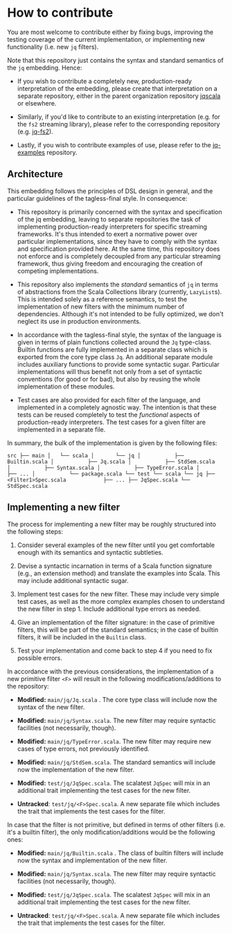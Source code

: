 # How to contribute

You are most welcome to contribute either by fixing bugs, improving the testing coverage of the current implementation, or implementing new functionality (i.e. new `jq` filters). 

Note that this repository just contains the syntax and standard semantics of the `jq` embedding. Hence: 

* If you wish to contribute a completely new, production-ready interpretation of the embedding, please create that interpretation on a separate repository, either in the parent organization repository [jqscala](https://github.com/jqscala) or elsewhere. 

* Similarly, if you'd like to contribute to an existing interpretation (e.g. for the `fs2` streaming library), please refer to the corresponding repository (e.g. [jq-fs2](https://github.com/jqscala/jq-fs2)). 

* Lastly, if you wish to contribute examples of use, please refer to the [jq-examples](https://github.com/jqscala/jq-examples) repository. 

## Architecture

This embedding follows the principles of DSL design in general, and the particular guidelines of the tagless-final style. In consequence: 

* This repository is primarily concerned with the syntax and specification of the jq embedding, leaving to separate repositories the task of implementing production-ready interpreters for specific streaming frameworks. It's thus intended to exert a normative power over particular implementations, since they have to comply with the syntax and specification provided here. At the same time, this repository does not enforce and is completely decoupled from any particular streaming framework, thus giving freedom and encouraging the creation of competing implementations. 

* This repository also implements the _standard_ semantics of `jq` in terms of abstractions from the Scala Collections library (currently, `LazyList`s). This is intended solely as a reference semantics, to test the implementation of new filters with the minimum number of dependencies. Although it's not intended to be fully optimized, we don't neglect its use in production environments.

* In accordance with the tagless-final style, the syntax of the language is given in terms of plain functions collected around the `Jq` type-class. Builtin functions are fully implemented in a separate class which is exported from the core type class `Jq`. An additional separate module includes auxiliary functions to provide some syntactic sugar. Particular implementations will thus benefit not only from a set of syntactic conventions (for good or for bad), but also by reusing the whole implementation of these modules. 

* Test cases are also provided for each filter of the language, and implemented in a completely agnostic way. The intention is that these tests can be reused completely to test the _functional_ aspects of production-ready interpreters. The test cases for a given filter are implemented in a separate file.

In summary, the bulk of the implementation is given by the following files: 

`src
├── main
│   └── scala
│       └── jq
│           ├── Builtin.scala
│           ├── Jq.scala
│           ├── StdSem.scala
│           ├── Syntax.scala
│           ├── TypeError.scala
│           ├── ...
│           └── package.scala
└── test
    └── scala
        └── jq
            ├── <Filter1>Spec.scala
            ├── ...
            ├── JqSpec.scala
            └── StdSpec.scala`

## Implementing a new filter

The process for implementing a new filter may be roughly structured into the following steps:

1. Consider several examples of the new filter until you get comfortable enough with its semantics and syntactic subtleties.

2. Devise a syntactic incarnation in terms of a Scala function signature (e.g., an extension method) and translate the examples into Scala. This may include additional syntactic sugar.

3. Implement test cases for the new filter. These may include very simple test cases, as well as the more complex examples chosen to understand the new filter in step 1. Include additional type errors as needed.

4. Give an implementation of the filter signature: in the case of primitive filters, this will be part of the standard semantics; in the case of builtin filters, it will be included in the `Builtin` class.

5. Test your implementation and come back to step 4 if you need to fix possible errors.

In accordance with the previous considerations, the implementation of a new primitive filter `<F>` will result in the following modifications/additions to the repository:

* __Modified:__ `main/jq/Jq.scala` . The core type class will include now the syntax of the new filter. 

* __Modified:__ `main/jq/Syntax.scala`. The new filter may require syntactic facilities (not necessarily, though).

* **Modified:** `main/jq/TypeError.scala`. The new filter may require new cases of type errors, not previously identified.

* __Modified:__ `main/jq/StdSem.scala`. The standard semantics will include now the implementation of the new filter.

* **Modified:** `test/jq/JqSpec.scala`. The scalatest `JqSpec` will mix in an additional trait implementing the test cases for the new filter.

* **Untracked**: `test/jq/<F>Spec.scala`. A new separate file which includes the trait that implements the test cases for the filter.

In case that the filter is not primitive, but defined in terms of other filters (i.e. it's a builtin filter), the only modification/additions would be the following ones: 

- **Modified:** `main/jq/Builtin.scala` . The class of builtin filters will include now the syntax and implementation of the new filter.

- **Modified:** `main/jq/Syntax.scala`. The new filter may require syntactic facilities (not necessarily, though).

- **Modified:** `test/jq/JqSpec.scala`. The scalatest `JqSpec` will mix in an additional trait implementing the test cases for the new filter.

- **Untracked**: `test/jq/<F>Spec.scala`. A new separate file which includes the trait that implements the test cases for the filter.
